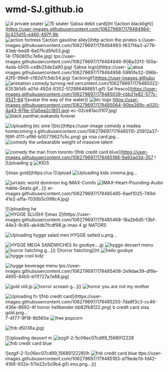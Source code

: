 # wmd-SJ.github.io
![4 private seater](https://user-images.githubusercontent.com/106279697/179484916-b288e5cd-8649-4b18-80c1-223f7ebca157.jpg)
![15 seater](https://user-images.githubusercontent.com/106279697/179484939-f706186f-763d-41ff-a2d4-1d7a33ef3e5f.jpg)
![absa debit card](ht
![action blacklight](https://user-images.githubusercontent.com/106279697/179484984-5c425d15-e460-497f-9b
![action fortress
![action gasoline alley](http
![action the pirates](https://user-images.githubusercontent.com/106279697/179485001-b233c1e0-e06f-4696-b340-f7a2f7035c65.jpg)
s://user-images.githubusercontent.com/106279697/179484993-f637f4a3-a776-43eb-bed8-8a07fcd5fe53.jpg)
](https://user-images.githubusercontent.com/106279697/179484989-d41dd916-e83e-496d-8a83-4490f19afcdb.jpg)
14-1760805c7e6e.jpg)
tps://user-images.githubusercontent.com/106279697/179484948-906a32f3-100a-4ada-b505-ce8b25de2a90.jpg)
![absa logo](https://user-
![absa](https://user-images.githubusercontent.com/106279697/179484969-22235dbe-ef96-4505-abb9-7516cf61bb9f.jpg)
images.githubusercontent.com/106279697/179484958-5995fe32-396b-42f0-99e9-c182d7c5dc54.jpg)
![actiongif](https://user-images.githubu
![animation comedy turning red](https://user-images.githubusercontent.com/106279697/179485043-6b0bb8e8-b036-4503-a168-16d9982a664f.jpg)
sercontent.com/106279697/179485022-6353b1d5-a01d-492d-8352-512886488851.gif)
![al fresco](https://user-images.githubusercontent.com/106279697/179485039-cbb21e82-577c-4521-84
![avatar the way of the water](
![btc logo](https://user-images.githubusercontent.com/106279697/179485080-b3b4280c-448a-40fd-a623-c0b4f5bee408.jpg)
https://user-images.githubusercontent.com/106279697/179485064-90be269c-e020-4a43-976e-01a5ea2c1801.jpg)
ec-02ce81ac0107.jpg)
![black panther,wakanda forever](https://user-images.githubusercontent.com/106279697/179485072-058b4758-b4ea-4ec1-a8b0-1dc301f3069d.jpg)

![Uploading btc sme
![btc](https://user-image
![comedy a madea homecoming](https://user-images.githubusercontent.com/106279697/179485115-dde3d39f-e3f9-40e0-b981-dce19c07b986.jpg)
s.githubusercontent.com/106279697/179485110-25912a37-f69f-4111-af96-b00779627c5c.png)
ga visa card.jpg…]()
![comedy the unbearable weight of massive talent](https://user-images.githubusercontent.com/106279697/179485150-8277c148-7133-4a18-a44b-898f9d182f93.jpg)

![comedy the man from toronto](https://user-images.githubusercontent.com/106279697/179485143-f2b4f8b4-b6b1-4ccf-81c6-845bc24db2e1.jpg)
![fnb credit card blue](https://user-images.githubusercontent.com/106279697/179485188-9a92ad3d-357
![Uploading g
![KIDS](https://user-images.githubusercontent.com/106279697/179485523-6a5a37ce-5728-4bea-bedd-2c985611dc5d.jpg)

![imax gold](https://us
![Upload
![Uploading kids cinema.jpg…]()

![jurrasic world dominion](https://user-images.githubusercontent.com/106279697/179485506-d3e9dcb2-f8ab-4328-97b0-73f753fc8b10.jpg)
ing IMAX-Comfo
![IMAX-Heart-Pounding-Audio](https://user-images.githubusercontent.com/106279697/179485492-1d1e9d5a-158e-4d6a-8d3b-1cea40187c9b.gif)
rtable-Seats.gif…]()
er-images.githubusercontent.com/106279697/179485485-6aef1025-749d-41e2-a1fa-7030b5c098c4.jpg)

![Uploading he
![HYGGE SLUSHI
![imax 2](https://user-images.githubusercontent.com/106279697/179485468-18a2b6d5-13bf-44e3-9c85-ab4db7fcdf98.jp
![imax 4](https://user-images.githubusercontent.com/106279697/179485471-821c2187-3046-4056-af02-6f951d79c5df.jpg)
g)
NATORS](https://user-images.githubusercontent.com/106279697/179485463-3a7aa03a-e95b-4c90-b0a2-d0cc140cf7d3.png)

![Uploading hygge salad men
![HYGGE salted](https://user-images.githubusercontent.com/106279697/179485458-c40ad613-b46b-4c66-b8ac-43d632ac852e.png)
u.png…]()

![HYGGE MEGA SANDWICHES](https://user-images.githubusercontent.com/106279697/179485439-6464c7ed-9882-4da4-994a-cef9e9042b46.png)
llo goobye....jp
![hygge dessert menu](https://user-images.githubusercontent.com/106279697/179485429-fb9e1f95-58bd-4056-b34b-9398c1f916f5.png)
![horror hatching](https://user-images.githubusercontent.com/106279697/179485431-1f8cd8da-c7e9-4ae1-ae5c-afa465837f36.jpg)
g…]()
![horror hatching](ht
![hello goobye](https://user-images.githubusercontent.com/106279697/179485425-8f8f3007-6beb-4100-be01-34f1ee94e2d6.jpg)
![hygge cool kidz](https://user-images.githubusercontent.com/106279697/179485426-f04787de-d720-43f5-bdd9-d0803d84d039.png)


![hygge beverage menu](https://user-images.githubusercontent.com/106279697/179485421-a9830b2f-d261-44c5-bee5-079930137aa1.png)
tps://user-images.githubusercontent.com/106279697/179485408-2e9dae39-df8e-4895-84b5-b11f727a7e88.jpg)

![gold](https://user-images.githubusercontent.com/106279697/179485353-ef22ee6e-fe87-4dff-84a6-5332ea19bc26.jpg)
old.jp
![horror scream](https://user-images.githubusercontent.com/106279697/179485375-f0e30275-a4bc-4702-9b94-4f11b994cbd6.jpg)
g…]()
![horror you are not my mother](https://user-images.githubusercontent.com/106279697/179485383-b6602fe5-87bf-41d4-a607-02e256fb63c8.jpg)


![Uploading fn
![fnb credit card](https://user-images.githubusercontent.com/106279697/179485255-7da8f3c3-cc46-436e-8692-4f
![horror hellbender](https://user-images.githubusercontent.com/106279697/179485368-43c7d3ec-8393-4e58-bbed-29208e16a05c.jpg)
bb82fb8122.png)
b credit card visa gold.png…]()
7-4f77-9f18-9b560e
![free popcorn](https://user-images.githubusercontent.com/106279697/179485289-6cd547c0-7893-4857-b54a-6d0f3fe8b388.png)

![fnb](https://user-images.githubusercontent.com/106279697/179485280-f1444b46-77df-43ad-b138-87d16f1b38db.jpg)
d5036a.jpg)

![Uploading dessert m
![ezgif-2-5c06ec07cd99_1568912228](https://user-images.githubusercontent.com/106279697/179485215-179bac62-ca5a-4825-800f-0f39fb3b89a1.gif)
![fnb credit card blue](https://user-images.githubusercontent.com/106279697/179485231-f511d1b0-4a95-4727-ae4a-c62bcaa65f56.jpg)

![ezgif-2-5c06ec07cd99_1568912228](h
![fnb credit card blue](https://user-images.githubusercontent.com/106279697/179485219-64b3930c-3ffb-4a46-bf8f-27ab92beec96.jpg)
ttps://user-images.githubusercontent.com/106279697/179485183-d79ede7d-fd42-4169-932e-511e22c5c9b4.gif)
enu.png…]()

